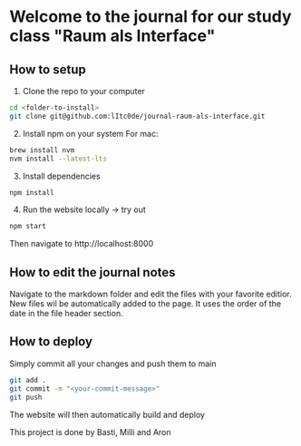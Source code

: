 # Welcome to the journal for our study class "Raum als Interface"

## How to setup
1. Clone the repo to your computer
```sh
cd <folder-to-install>
git clone git@github.com:lItc0de/journal-raum-als-interface.git
```
2. Install npm on your system
For mac:
```sh
brew install nvm
nvm install --latest-lts
```

3. Install dependencies
```sh
npm install
```

4. Run the website locally -> try out
```sh
npm start
```
Then navigate to http://localhost:8000

## How to edit the journal notes
Navigate to the markdown folder and edit the files with your favorite editior.
New files wil be automatically added to the page.
It uses the order of the date in the file header section.

## How to deploy
Simply commit all your changes and push them to main

```sh
git add .
git commit -m "<your-commit-message>"
git push
```

The website will then automatically build and deploy


This project is done by Basti, Milli and Aron
